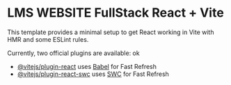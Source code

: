 # LMS WEBSITE FullStack React + Vite

This template provides a minimal setup to get React working in Vite with HMR and some ESLint rules.

Currently, two official plugins are available:
ok
- [@vitejs/plugin-react](https://github.com/vitejs/vite-plugin-react/blob/main/packages/plugin-react/README.md) uses [Babel](https://babeljs.io/) for Fast Refresh
- [@vitejs/plugin-react-swc](https://github.com/vitejs/vite-plugin-react-swc) uses [SWC](https://swc.rs/) for Fast Refresh
